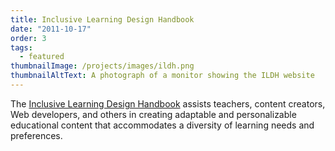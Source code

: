 ```yaml
---
title: Inclusive Learning Design Handbook
date: "2011-10-17"
order: 3
tags:
  - featured
thumbnailImage: /projects/images/ildh.png
thumbnailAltText: A photograph of a monitor showing the ILDH website
---
```

The [Inclusive Learning Design Handbook](https://handbook.floeproject.org/) assists teachers, content creators, Web
developers, and others in creating adaptable and personalizable educational content that accommodates a diversity of
learning needs and preferences.
